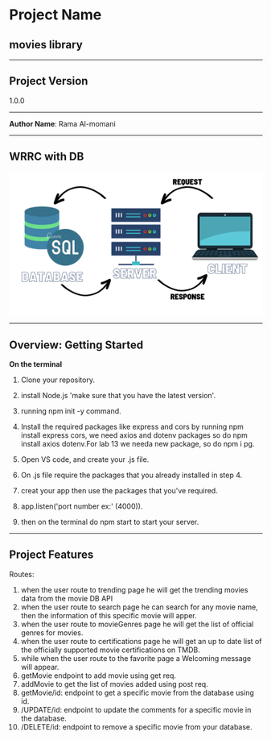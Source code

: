 # Project Name
 
## movies library 

---------------

## Project Version

1.0.0

---------------
**Author Name**: Rama Al-momani

---------------

## WRRC with DB


![Web Request Response Cycle with DB](wrrcwithDB.png)

---------------

## Overview: Getting Started 

**On the terminal**

1. Clone your repository.
2. install Node.js 'make sure that you have the latest version'.
3. running npm init -y command.
4. Install the required packages like express and cors by running npm install express cors, we need axios and dotenv packages so do npm install axios dotenv.For lab 13 we needa new package, so do npm i pg.



5. Open VS code, and create your .js file.
6. On .js file require the packages that you already installed in step 4.
7. creat your app then use the packages that you've required.
8. app.listen('port number ex:' (4000)).
9. then on the terminal do npm start to start your server.


---------------

## Project Features

Routes:

1. when the user route to trending page he will get the trending movies data from the movie DB API
2. when the user route to search page he can search for any movie name, then the information of this specific movie will apper.
3. when the user route to movieGenres page he will get the list of official genres for movies.
4. when the user route to certifications page he will get an up to date list of the officially supported movie certifications on TMDB.
5. while when the user route to the favorite page a Welcoming message will appear.
6. getMovie endpoint to add movie using get req.
7. addMovie to get the list of movies added using post req.
8. getMovie/id: endpoint to get a specific movie from the database using id.
9. /UPDATE/id: endpoint to update the comments for a specific movie in the database.
10. /DELETE/id: endpoint to remove a specific movie from your database.
